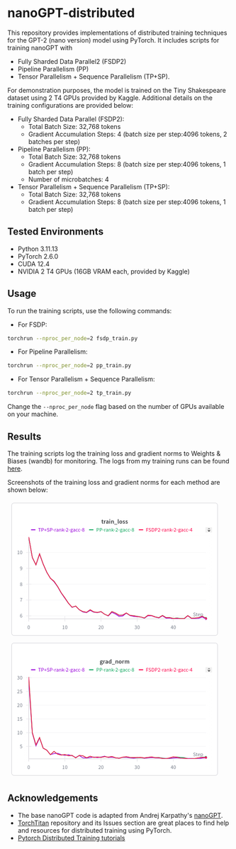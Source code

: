 # nanoGPT-distributed

This repository provides implementations of distributed training techniques for the GPT-2 (nano version) model using PyTorch. 
It includes scripts for training nanoGPT with 
- Fully Sharded Data Parallel2 (FSDP2)
- Pipeline Parallelism (PP)
- Tensor Parallelism + Sequence Parallelism (TP+SP).

For demonstration purposes, the model is trained on the Tiny Shakespeare dataset using 2 T4 GPUs provided by Kaggle. Additional details on the training configurations are provided below:

- Fully Sharded Data Parallel (FSDP2):
    - Total Batch Size: 32,768 tokens
    - Gradient Accumulation Steps: 4 (batch size per step:4096 tokens, 2 batches per step)
- Pipeline Parallelism (PP):
    - Total Batch Size: 32,768 tokens
    - Gradient Accumulation Steps: 8 (batch size per step:4096 tokens, 1 batch per step)
    - Number of microbatches: 4
- Tensor Parallelism + Sequence Parallelism (TP+SP):
    - Total Batch Size: 32,768 tokens
    - Gradient Accumulation Steps: 8 (batch size per step:4096 tokens, 1 batch per step)

## Tested Environments
- Python 3.11.13
- PyTorch 2.6.0
- CUDA 12.4
- NVIDIA 2 T4 GPUs (16GB VRAM each, provided by Kaggle)

## Usage

To run the training scripts, use the following commands:
- For FSDP:
```bash
torchrun --nproc_per_node=2 fsdp_train.py
```
- For Pipeline Parallelism:
```bash
torchrun --nproc_per_node=2 pp_train.py
```
- For Tensor Parallelism + Sequence Parallelism:
```bash
torchrun --nproc_per_node=2 tp_train.py
```

Change the `--nproc_per_node` flag based on the number of GPUs available on your machine.

## Results

The training scripts log the training loss and gradient norms to Weights & Biases (wandb) for monitoring. The logs from my training runs can be found [here](https://wandb.ai/arun_madhusudh-northeastern/nanoGPT-distributed).

Screenshots of the training loss and gradient norms for each method are shown below:

![alt text](training_logs.png)

## Acknowledgements
- The base nanoGPT code is adapted from Andrej Karpathy's [nanoGPT](https://github.com/karpathy/build-nanogpt).
- [TorchTitan](https://github.com/pytorch/torchtitan) repository and its Issues section are great places to find help and resources for distributed training using PyTorch.
- [Pytorch Distributed Training tutorials](https://docs.pytorch.org/tutorials/distributed.html)